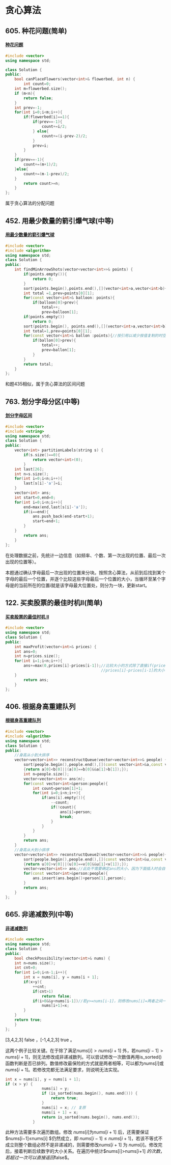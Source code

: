 # 贪心算法

## 605. 种花问题(简单)

#### [种花问题](https://leetcode-cn.com/problems/can-place-flowers/)

```c++
#include <vector>
using namespace std;

class Solution {
public:
    bool canPlaceFlowers(vector<int>& flowerbed, int n) {
        int count=0;
    int m=flowerbed.size();
    if (m<n){
        return false;
    }
    int prev=-1;
    for(int i=0;i<m;i++){
        if(flowerbed[i]==1){
            if(prev==-1){
                count+=i/2;
            } else{
                count+=(i-prev-2)/2;
            }
            prev=i;
        }
    }
    if(prev==-1){
        count+=(m+1)/2;
    }else{
        count+=(m-1-prev)/2;
    }
        return count>=n;
    }
};
```
属于贪心算法的分配问题

## 452. 用最少数量的箭引爆气球(中等)

#### [用最少数量的箭引爆气球](https://leetcode-cn.com/problems/minimum-number-of-arrows-to-burst-balloons/)

```c++
#include <vector>
#include <algorithm>
using namespace std;
class Solution {
public:
    int findMinArrowShots(vector<vector<int>>& points) {
        if(points.empty()){
            return 0;
        }
        sort(points.begin(),points.end(),[](vector<int>a,vector<int>b){return a[1]<b[1];});
        int total =1,prev=points[0][1];
        for(const vector<int>& balloon: points){
            if(balloon[0]>prev){
                total++;
                prev=balloon[1];
        if(points.empty())
            return 0;
        sort(points.begin(), points.end(),[](vector<int>a,vector<int>b) {return a[1]<b[1];});
        int total=1,prev=points[0][1];
        for(const vector<int>& ballon :points){//按引用以减少按值复制的时空消耗
            if(ballon[0]>prev){
                total++;
                prev=ballon[1];
            }
        }
        return total;
    }
};
```
和题435相似，属于贪心算法的区间问题

## 763. 划分字母分区(中等)

#### [划分字母区间](https://leetcode-cn.com/problems/partition-labels/)

```c++
#include <vector>
#include <string>
using namespace std;
class Solution {
public:
    vector<int> partitionLabels(string s) {
        if(s.size()==0){
            return vector<int>(0);
        }
    int last[26];
    int n=s.size();
    for(int i=0;i<n;i++){
        last[s[i]-'a']=i;
    }
    vector<int> ans;
    int start=0,end=0;
    for(int i=0;i<n;i++){
        end=max(end,last[s[i]-'a']);
        if(i==end){
            ans.push_back(end-start+1);
            start=end+1;
        }
    }
        return ans;
    }
};
```

在处理数据之前，先统计一边信息（如频率、个数、第一次出现的位置、最后一次出现的位置等）。

本题通过确认字母最后一次出现的位置来分块。按照贪心算法，从前到后找到某个字母的最后一个位置，并逐个比较这些字母最后一个位置的大小，当循环至某个字母是的当前所在的位置$i$就是该字母最大位置处，则分为一块，更新start。

## 122. 买卖股票的最佳时机Ⅱ(简单)

#### [买卖股票的最佳时机 II](https://leetcode-cn.com/problems/best-time-to-buy-and-sell-stock-ii/)

```c++
#include <vector>
using namespace std;
class Solution {
public:
    int maxProfit(vector<int>& prices) {
    int ans=0;
    int n=prices.size();
    for(int i=1;i<n;i++){
        ans+=max(0,prices[i]-prices[i-1]);//比较大小的方式除了直接if(prices[i]>prices[i-1])外，还可以比较0和
                                          //prices[i]-prices[i-1]的大小
    }
        return ans;
    }
};
```

## 406. 根据身高重建队列

#### [根据身高重建队列](https://leetcode-cn.com/problems/queue-reconstruction-by-height/)

```c++
#include <vector>
#include <algorithm>
using namespace std;
class Solution {
public:
    //身高从小到大排序
    vector<vector<int>> reconstructQueue(vector<vector<int>>& people) {
        sort(people.begin(),people.end(),[](const vector<int>&a,const vector<int>b)
        {return a[0]<b[0]||(a[0]==b[0]&&a[1]>b[1]);});
        int n=people.size();
        vector<vector<int>> ans(n);
        for(const vector<int>&person:people){
            int count=person[1]+1;
            for(int i=0;i<n;i++){
                if(ans[i].empty()){
                    --count;
                    if(!count){
                        ans[i]=person;
                        break;
                    }
                }
            }
        }
        return ans;
    }
    //身高从大到小排序
    vector<vector<int>> reconstructQueue2(vector<vector<int>>& people){
        sort(people.begin(),people.end(),[](const vector<int>&u,const vector<int>&v)
        {return u[0]>v[0]||(u[0]==v[0]&&u[1]<v[1]);});
        vector<vector<int>> ans;//此处不需要确定ans的大小，因为下面插入时会自动扩容，若确定了大小，插入后会有很多空白成员。
        for(const vector<int>&person:people){
            ans.insert(ans.begin()+person[1],person);
        }
        return ans;
    }
};
```

## 665. 非递减数列(中等)

#### [非递减数列](https://leetcode-cn.com/problems/non-decreasing-array/)

```c++
#include <vector>
using namespace std;
class Solution {
public:
    bool checkPossibility(vector<int>& nums) {
    int n=nums.size();
    int cnt=0;
    for(int i=0;i<n-1;i++){
        int x = nums[i], y = nums[i + 1];
        if(x>y){
            ++cnt;
            if(cnt>1)
                return false;
            if(i>0&&y<nums[i-1])//若y>=nums[i-1]，则修改nums[i]=两者之间一个值后可以实现非递减
                nums[i+1]=x;
        }
    }
    return true;
    }
};
```

[3,4,2,3] false ，[-1,4,2,3] true 。

这两个例子比较关键。在于除了满足$nums[i]>nums[i+1]$ 外，若$nums[i-1]>nums[i+1]$，则无法修改成非递减数列。可以尝试修改一次数值再用is_sorted()函数判断是否已排列。数值修改最保险的方式就是两者相等，可以都为$nums[i]$或$nums[i+1]$。若修改完都无法满足要求，则说明无法实现。

```c++
int x = nums[i], y = nums[i + 1];
if (x > y) {
                nums[i] = y;
                if (is_sorted(nums.begin(), nums.end())) {
                    return true;
                }
                nums[i] = x; // 复原
                nums[i + 1] = x;
                return is_sorted(nums.begin(), nums.end());
            }

```

此种方法需要多次遍历数组。修改 $nums[i]$为$nums[i+1]$ 后，还需要保证$nums[i−1]≤nums[i] $仍然成立，即 $nums[i−1]≤nums[i+1]$，若该不等式不成立则整个数组必然不是非递减的，则需要修改$nums[i+1]$ 为 $nums[i]$。修改完后，接着判断后续数字的大小关系。在遍历中统计$nums[i]>nums[i+1] $的次数，若超过一次可以直接返回$false$。

